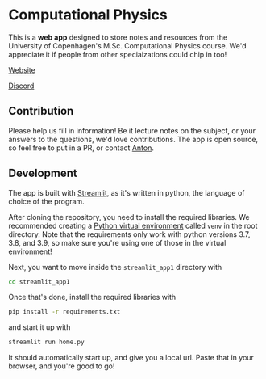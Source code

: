 # Computational Physics

This is a **web app** designed to store notes and resources from the University of Copenhagen's M.Sc. Computational Physics course. We'd appreciate it if people from other speciaizations could chip in too!

[Website](https://tonton-golio-computational-physics-streamlit-app1home-0d1p3s.streamlitapp.com/)

[Discord](https://discord.gg/GJuRbBPmSC)

## Contribution

Please help us fill in information! Be it lecture notes on the subject, or your answers to the questions, we'd love contributions. The app is open source, so feel free to put in a PR, or contact <a href="mailto:aggolles97@gmail.com">Anton</a>.

## Development

The app is built with [Streamlit](https://streamlit.io/), as it's written in python, the language of choice of the program.

After cloning the repository, you need to install the required libraries. We recommended creating a [Python virtual environment](https://docs.python.org/3/tutorial/venv.html) called `venv` in the root directory. Note that the requirements only work with python versions 3.7, 3.8, and 3.9, so make sure you're using one of those in the virtual environment!

Next, you want to move inside the `streamlit_app1` directory with

```bash
cd streamlit_app1
```

Once that's done, install the required libraries with

```bash
pip install -r requirements.txt
```

and start it up with

```python
streamlit run home.py
```

It should automatically start up, and give you a local url. Paste that in your browser, and you're good to go!
